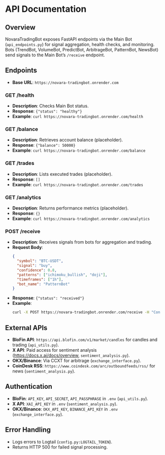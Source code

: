 # API Documentation

## Overview
NovaraTradingBot exposes FastAPI endpoints via the Main Bot (`api_endpoints.py`) for signal aggregation, health checks, and monitoring. Bots (TrendBot, VolumeBot, PredictBot, ArbitrageBot, PatternBot, NewsBot) send signals to the Main Bot’s `/receive` endpoint.

## Endpoints
- **Base URL**: `https://novara-tradingbot.onrender.com`

### GET /health
- **Description**: Checks Main Bot status.
- **Response**: `{"status": "healthy"}`
- **Example**: `curl https://novara-tradingbot.onrender.com/health`

### GET /balance
- **Description**: Retrieves account balance (placeholder).
- **Response**: `{"balance": 50000}`
- **Example**: `curl https://novara-tradingbot.onrender.com/balance`

### GET /trades
- **Description**: Lists executed trades (placeholder).
- **Response**: `[]`
- **Example**: `curl https://novara-tradingbot.onrender.com/trades`

### GET /analytics
- **Description**: Returns performance metrics (placeholder).
- **Response**: `{}`
- **Example**: `curl https://novara-tradingbot.onrender.com/analytics`

### POST /receive
- **Description**: Receives signals from bots for aggregation and trading.
- **Request Body**:
  ```json
  {
    "symbol": "BTC-USDT",
    "signal": "buy",
    "confidence": 0.8,
    "patterns": ["ichimoku_bullish", "doji"],
    "timeframes": ["1h"],
    "bot_name": "PatternBot"
  }
  ```
- **Response**: `{"status": "received"}`
- **Example**:
  ```bash
  curl -X POST https://novara-tradingbot.onrender.com/receive -H "Content-Type: application/json" -d '{"symbol":"BTC-USDT","signal":"buy","confidence":0.8,"patterns":["ichimoku_bullish","doji"],"timeframes":["1h"],"bot_name":"PatternBot"}'
  ```

## External APIs
- **BloFin API**: `https://api.blofin.com/v1/market/candles` for candles and trading (`api_utils.py`).
- **X API**: Paid access for sentiment analysis (https://docs.x.ai/docs/overview, `sentiment_analysis.py`).
- **OKX/Binance**: Via CCXT for arbitrage (`exchange_interface.py`).
- **CoinDesk RSS**: `https://www.coindesk.com/arc/outboundfeeds/rss/` for news (`sentiment_analysis.py`).

## Authentication
- **BloFin**: `API_KEY`, `API_SECRET`, `API_PASSPHRASE` in `.env` (`api_utils.py`).
- **X API**: `XAI_API_KEY` in `.env` (`sentiment_analysis.py`).
- **OKX/Binance**: `OKX_API_KEY`, `BINANCE_API_KEY` in `.env` (`exchange_interface.py`).

## Error Handling
- Logs errors to Logtail (`config.py:LOGTAIL_TOKEN`).
- Returns HTTP 500 for failed signal processing.